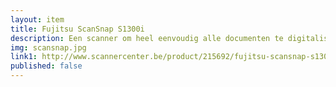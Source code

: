 ```yaml
--- 
layout: item
title: Fujitsu ScanSnap S1300i
description: Een scanner om heel eenvoudig alle documenten te digitaliseren.
img: scansnap.jpg
link1: http://www.scannercenter.be/product/215692/fujitsu-scansnap-s1300i.html
published: false
---
```

